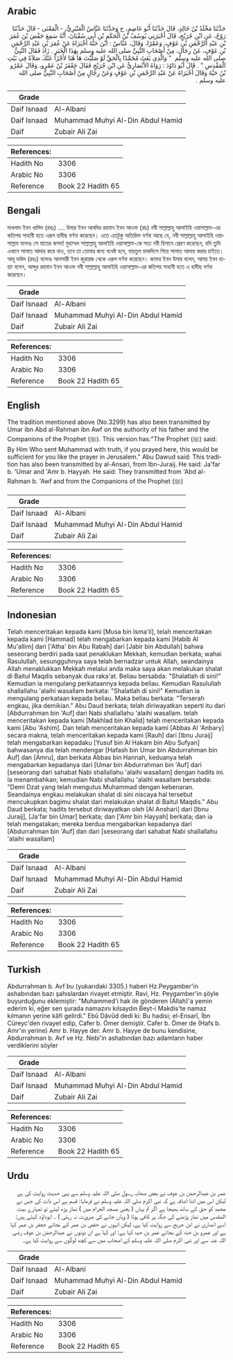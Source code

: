 ## Arabic


<div dir="rtl" lang="ar" style={{fontSize:'larger',backgroundColor:'#f8f9fa',padding:20}}>
حَدَّثَنَا مَخْلَدُ بْنُ خَالِدٍ، قَالَ حَدَّثَنَا أَبُو عَاصِمٍ، ح وَحَدَّثَنَا عَبَّاسٌ الْعَنْبَرِيُّ، - الْمَعْنَى - قَالَ حَدَّثَنَا رَوْحٌ، عَنِ ابْنِ جُرَيْجٍ، قَالَ أَخْبَرَنِي يُوسُفُ بْنُ الْحَكَمِ بْنِ أَبِي سُفْيَانَ، أَنَّهُ سَمِعَ حَفْصَ بْنَ عُمَرَ بْنِ عَبْدِ الرَّحْمَنِ بْنِ عَوْفٍ، وَعَمْرًا، وَقَالَ، عَبَّاسٌ ‏:‏ ابْنَ حَنَّةَ أَخْبَرَاهُ عَنْ عُمَرَ بْنِ عَبْدِ الرَّحْمَنِ بْنِ عَوْفٍ، عَنْ رِجَالٍ، مِنْ أَصْحَابِ النَّبِيِّ صلى الله عليه وسلم بِهَذَا الْخَبَرِ ‏.‏ زَادَ فَقَالَ النَّبِيُّ صلى الله عليه وسلم ‏ "‏ وَالَّذِي بَعَثَ مُحَمَّدًا بِالْحَقِّ لَوْ صَلَّيْتَ هَا هُنَا لأَجْزَأَ عَنْكَ صَلاَةً فِي بَيْتِ الْمَقْدِسِ ‏"‏ ‏.‏ قَالَ أَبُو دَاوُدَ ‏:‏ رَوَاهُ الأَنْصَارِيُّ عَنِ ابْنِ جُرَيْجٍ فَقَالَ جَعْفَرُ بْنُ عَمْرٍو، وَقَالَ عَمْرُو بْنُ حَيَّةَ وَقَالَ أَخْبَرَاهُ عَنْ عَبْدِ الرَّحْمَنِ بْنِ عَوْفٍ وَعَنْ رِجَالٍ مِنْ أَصْحَابِ النَّبِيِّ صلى الله عليه وسلم ‏.‏
</div>
<div style={{backgroundColor:'#f8f9fa',padding:20, marginBottom: 10}}><table> <thead> <tr> <th>Grade</th> <th></th> </tr> </thead> <tbody> <tr><td>Daif Isnaad</td><td>Al-Albani</td></tr><tr><td>Daif Isnaad</td><td>Muhammad Muhyi Al-Din Abdul Hamid</td></tr><tr><td>Daif</td><td>Zubair Ali Zai</td></tr></tbody></table><table> <thead> <tr> <th>References:</th> <th></th> </tr> </thead> <tbody><tr><td>Hadith No</td><td>3306</td></tr><tr><td>Arabic No</td><td>3306</td></tr><tr><td>Reference</td><td>Book 22 Hadith 65</td></tr></tbody></table></div>

## Bengali


<div dir="ltr" lang="bn" style={{fontSize:'larger',backgroundColor:'#f8f9fa',padding:20}}>
মাখলাদ ইবন খালিদ (রহঃ) .... উমার ইবন আবদির রহমান ইবন আওফ (রাঃ) নবী সাল্লাল্লাহু আলাইহি ওয়াসাল্লাম-এর কতিপয় সাহাবী হতে এরূপ হাদীছ বর্ণনা করেছেন। এতে এতটুকু অতিরিক্ত বর্ণনা আছে যে, নবী সাল্লাল্লাহু আলাইহি ওয়াসাল্লাম বলেনঃ সে যাতের কসম! মুহাম্মদ সাল্লাল্লাহু আলাইহি ওয়াসাল্লাম-কে সত্য নবী হিসাবে প্রেরণ করেছেন, যদি তুমি এখানে সালাত আদায় করে নাও, তবে তা তোমার জন্য যথেষ্ট হবে, বায়তুল মাকদিসে গিয়ে সালাত আদায় করার চাইতে। আবূ দাউদ (রহঃ) বলেনঃ আনসারী ইবন জুরায়জ থেকে এরূপ বর্ণনা করেছেন। জাফর ইবন উমার বলেন, আমর ইবন হায়্যা বলেন, আব্দুর রহমান ইবন আওফ নবী সাল্লাল্লাহু আলাইহি ওয়াসাল্লাম-এর কতিপয় সাহাবী হতে এ হাদীছ বর্ণনা করেছেন।
</div>
<div style={{backgroundColor:'#f8f9fa',padding:20, marginBottom: 10}}><table> <thead> <tr> <th>Grade</th> <th></th> </tr> </thead> <tbody> <tr><td>Daif Isnaad</td><td>Al-Albani</td></tr><tr><td>Daif Isnaad</td><td>Muhammad Muhyi Al-Din Abdul Hamid</td></tr><tr><td>Daif</td><td>Zubair Ali Zai</td></tr></tbody></table><table> <thead> <tr> <th>References:</th> <th></th> </tr> </thead> <tbody><tr><td>Hadith No</td><td>3306</td></tr><tr><td>Arabic No</td><td>3306</td></tr><tr><td>Reference</td><td>Book 22 Hadith 65</td></tr></tbody></table></div>

## English


<div dir="ltr" lang="en" style={{fontSize:'larger',backgroundColor:'#f8f9fa',padding:20}}>
The tradition mentioned above (No.3299) has also been transmitted by Umar ibn Abd al-Rahman ibn Awf on the authority of his father and the Companions of the Prophet (ﷺ). This version has:"The Prophet (ﷺ) said: By Him Who sent Muhammad with truth, if you prayed here, this would be sufficient for you like the prayer in Jerusalem." Abu Dawud said: This tradition has also been transmitted by al-Ansari, from Ibn-Juraij. He said: Ja'far b. 'Umar and 'Amr b. Hayyah. He said: They transmitted from 'Abd al-Rahman b. 'Awf and from the Companions of the Prophet (ﷺ)
</div>
<div style={{backgroundColor:'#f8f9fa',padding:20, marginBottom: 10}}><table> <thead> <tr> <th>Grade</th> <th></th> </tr> </thead> <tbody> <tr><td>Daif Isnaad</td><td>Al-Albani</td></tr><tr><td>Daif Isnaad</td><td>Muhammad Muhyi Al-Din Abdul Hamid</td></tr><tr><td>Daif</td><td>Zubair Ali Zai</td></tr></tbody></table><table> <thead> <tr> <th>References:</th> <th></th> </tr> </thead> <tbody><tr><td>Hadith No</td><td>3306</td></tr><tr><td>Arabic No</td><td>3306</td></tr><tr><td>Reference</td><td>Book 22 Hadith 65</td></tr></tbody></table></div>

## Indonesian


<div dir="ltr" lang="id" style={{fontSize:'larger',backgroundColor:'#f8f9fa',padding:20}}>
Telah menceritakan kepada kami [Musa bin Isma'il], telah menceritakan kepada kami [Hammad] telah mengabarkan kepada kami [Habib Al Mu'allim] dari ['Atha' bin Abu Rabah] dari [Jabir bin Abdullah] bahwa seseorang berdiri pada saat penaklukan Mekkah, kemudian berkata; wahai Rasulullah, sesungguhnya saya telah bernadzar untuk Allah, seandainya Allah menaklukkan Mekkah melalui anda maka saya akan melakukan shalat di Baitul Maqdis sebanyak dua raka'at. Beliau bersabda: "Shalatlah di sini!" Kemudian ia mengulang perkataannya kepada beliau. Kemudian Rasulullah shallallahu 'alaihi wasallam berkata: "Shalatlah di sini!" Kemudian ia mengulang perkataan kepada beliau. Maka beliau berkata: "Terserah engkau, jika demikian." Abu Daud berkata; telah diriwayatkan seperti itu dari [Abdurrahman bin 'Auf] dari Nabi shallallahu 'alaihi wasallam. telah menceritakan kepada kami [Makhlad bin Khalid] telah menceritakan kepada kami [Abu 'Ashim]. Dan telah menceritakan kepada kami [Abbas Al 'Anbary] secara makna, telah menceritakan kepada kami [Rauh] dari [Ibnu Juraij] telah mengabarkan kepadaku [Yusuf bin Al Hakam bin Abu Sufyan] bahwasanya dia telah mendengar [Hafash bin Umar bin Abdurrahman bin Auf] dan [Amru], dan berkata Abbas bin Hannah, keduanya telah mengabarkan kepadanya dari [Umar bin Abdurrahman bin 'Auf] dari [seseorang dari sahabat Nabi shallallahu 'alaihi wasallam] dengan hadits ini. Ia menambahkan; kemudian Nabi shallallahu 'alaihi wasallam bersabda: "Demi Dzat yang telah mengutus Muhammad dengan kebenaran. Seandainya engkau melakukan shalat di sini niscaya hal tersebut mencukupkan bagimu shalat dari melakukan shalat di Baitul Maqdis." Abu Daud berkata; hadits tersebut diriwayatkan oleh [Al Anshari] dari [Ibnu Juraij], [Ja'far bin Umar] berkata; dan ['Amr bin Hayyah] berkata; dan ia telah mengatakan; mereka berdua mengabarkan kepadanya dari [Abdurrahman bin 'Auf] dan dari [seseorang dari sahabat Nabi shallallahu 'alaihi wasallam]
</div>
<div style={{backgroundColor:'#f8f9fa',padding:20, marginBottom: 10}}><table> <thead> <tr> <th>Grade</th> <th></th> </tr> </thead> <tbody> <tr><td>Daif Isnaad</td><td>Al-Albani</td></tr><tr><td>Daif Isnaad</td><td>Muhammad Muhyi Al-Din Abdul Hamid</td></tr><tr><td>Daif</td><td>Zubair Ali Zai</td></tr></tbody></table><table> <thead> <tr> <th>References:</th> <th></th> </tr> </thead> <tbody><tr><td>Hadith No</td><td>3306</td></tr><tr><td>Arabic No</td><td>3306</td></tr><tr><td>Reference</td><td>Book 22 Hadith 65</td></tr></tbody></table></div>

## Turkish


<div dir="ltr" lang="tr" style={{fontSize:'larger',backgroundColor:'#f8f9fa',padding:20}}>
Abdurrahman b. Avf bu (yukarıdaki 3305.) haberi Hz.Peygamber'in ashabından bazı şahıslardan rivayet etmiştir. Ravi, Hz. Peygamber'in şöyle buyurduğunu eklemiştir: "Muhammed'i hak ile gönderen (Allah)'a yemin ederim ki, eğer sen şurada namazını kılsaydın Beyt-i Makdis'te namaz kılmanın yerine kâfi gelirdi." Ebû Dâvûd dedi ki: Bu hadisi; el-Ensarî, İbn Cüreyc'den rivayet edip, Cafer b. Ömer demiştir. Cafer b. Ömer de (Hafs b. Amr'ın yerine) Amr b. Hayye der. Amr b. Hayye de bunu kendisine, Abdurrahman b. Avf ve Hz. Nebi'in ashabından bazı adamların haber verdiklerini söyler
</div>
<div style={{backgroundColor:'#f8f9fa',padding:20, marginBottom: 10}}><table> <thead> <tr> <th>Grade</th> <th></th> </tr> </thead> <tbody> <tr><td>Daif Isnaad</td><td>Al-Albani</td></tr><tr><td>Daif Isnaad</td><td>Muhammad Muhyi Al-Din Abdul Hamid</td></tr><tr><td>Daif</td><td>Zubair Ali Zai</td></tr></tbody></table><table> <thead> <tr> <th>References:</th> <th></th> </tr> </thead> <tbody><tr><td>Hadith No</td><td>3306</td></tr><tr><td>Arabic No</td><td>3306</td></tr><tr><td>Reference</td><td>Book 22 Hadith 65</td></tr></tbody></table></div>

## Urdu


<div dir="rtl" lang="ur" style={{fontSize:'larger',backgroundColor:'#f8f9fa',padding:20}}>
عمر بن عبدالرحمٰن بن عوف نے بعض صحابہ رسول صلی اللہ علیہ وسلم سے یہی حدیث روایت کی ہے لیکن اس میں اتنا اضافہ ہے کہ نبی اکرم صلی اللہ علیہ وسلم نے فرمایا: قسم ہے اس ذات کی جس نے محمد کو حق کے ساتھ بھیجا ہے اگر تم یہاں ( یعنی مسجد الحرام میں ) نماز پڑھ لیتے تو تمہارے بیت المقدس میں نماز پڑھنے کی جگہ پر کافی ہوتا ( وہاں جانے کی ضرورت نہ رہتی ) ۔ ابوداؤد کہتے ہیں: اسے انصاری نے ابن جریج سے روایت کیا ہے، لیکن انہوں نے حفص بن عمر کے بجائے جعفر بن عمر کہا ہے اور عمرو بن حنۃ کے بجائے عمر بن حیۃ کہا ہے: اور کہا ہے ان دونوں نے عبدالرحمٰن بن عوف رضی اللہ عنہ سے اور نبی اکرم صلی اللہ علیہ وسلم کے اصحاب میں سے کچھ لوگوں سے روایت کیا ہے۔
</div>
<div style={{backgroundColor:'#f8f9fa',padding:20, marginBottom: 10}}><table> <thead> <tr> <th>Grade</th> <th></th> </tr> </thead> <tbody> <tr><td>Daif Isnaad</td><td>Al-Albani</td></tr><tr><td>Daif Isnaad</td><td>Muhammad Muhyi Al-Din Abdul Hamid</td></tr><tr><td>Daif</td><td>Zubair Ali Zai</td></tr></tbody></table><table> <thead> <tr> <th>References:</th> <th></th> </tr> </thead> <tbody><tr><td>Hadith No</td><td>3306</td></tr><tr><td>Arabic No</td><td>3306</td></tr><tr><td>Reference</td><td>Book 22 Hadith 65</td></tr></tbody></table></div>